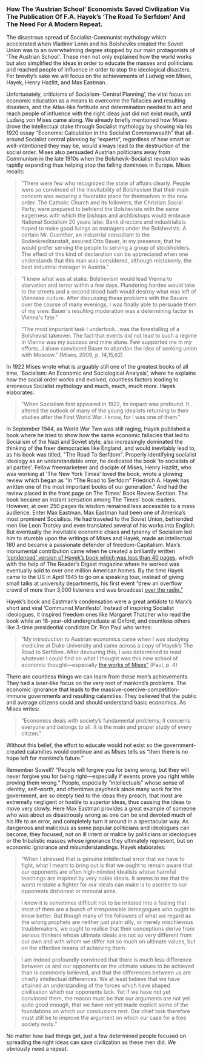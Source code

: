 

### How The ‘Austrian School’ Economists Saved Civilization Via The Publication Of F.A. Hayek’s ‘The Road To Serfdom’ And The Need For A Modern Repeat.


The disastrous spread of Socialist-Communist mythology which accelerated when Vladimir Lenin and his Bolsheviks created the Soviet Union was to an overwhelming degree stopped by our main protagonists of 'The Austrian School'. These men not only explained how the world works but also simplified the ideas in order to educate the masses and politicians and reached people of influence in order to stop the ideological disasters. For brevity’s sake we will focus on the achievements of Ludwig von Mises, Hayek, Henry Hazlitt, and Max Eastman. 

Unfortunately, criticisms of Socialism-‘Central Planning’, the vital focus on economic education as a means to overcome the fallacies and resulting disasters, and the Atlas-like fortitude and determination needed to act and reach people of influence with the right ideas just did not exist much, until Ludwig von Mises came along. We already briefly mentioned how Mises drove the intellectual stake through Socialist mythology by showing via his 1920 essay “Economic Calculation in the Socialist Commonwealth” that all-around Socialist central planning by “experts”, regardless of how smart or well-intentioned they may be, would always lead to the destruction of the social order. Mises also persuaded Austrian politicians away from Communism in the late 1910s when the Bolshevik-Socialist revolution was rapidly expanding thus helping stop the falling dominoes in Europe. Mises recalls:

>"There were few who recognized the state of affairs clearly. People were so convinced of the inevitability of Bolshevism that their main concern was securing a favorable place for themselves in the new order. The Catholic Church and its followers, the Christian Social Party, were prepared to befriend the Bolshevists with the same eagerness with which the bishops and archbishops would embrace National Socialism 20 years later. Bank directors and industrialists hoped to make good livings as managers under the Bolshevists. A certain Mr. Guenther, an industrial consultant to the Bodenkreditanstalt, assured Otto Bauer, in my presence, that he would prefer serving the people to serving a group of stockholders. The effect of this kind of declaration can be appreciated when one understands that this man was considered, although mistakenly, the best industrial manager in Austria." 

>"I knew what was at stake. Bolshevism would lead Vienna to starvation and terror within a few days. Plundering hordes would take to the streets and a second blood bath would destroy what was left of Viennese culture. After discussing these problems with the Bauers over the course of many evenings, I was finally able to persuade them of my view. Bauer's resulting moderation was a determining factor in Vienna's fate."

>"The most important task I undertook...was the forestalling of a Bolshevist takeover. The fact that events did not lead to such a regime in Vienna was my success and mine alone. Few supported me in my efforts...I alone convinced Bauer to abandon the idea of seeking union with Moscow." (Mises, 2009, p. 14,15,62)

In 1922 Mises wrote what is arguably still one of the greatest books of all time, ‘Socialism: An Economic and Sociological Analysis’, where he explains how the social order works and evolved, countless factors leading to erroneous Socialist mythology and much, much, much more. Hayek elaborates:

>"When Socialism first appeared in 1922, its impact was profound. It…altered the outlook of many of the young idealists returning to their studies after the First World War. I know, for I was one of them."

In September 1944, as World War Two was still raging, Hayek published a book where he tried to show how the same economic fallacies that led to Socialism of the Nazi and Soviet style, also increasingly dominated the thinking of the freer democracies like England, and would inevitably lead to, as his book was titled, "The Road To Serfdom". Properly identifying socialist ideology as an understandable error, he dedicated the book ‘to socialists of all parties’. Fellow freemarketeer and disciple of Mises, Henry Hazlitt, who was working at 'The New York Times' loved the book, wrote a glowing review which began as “In “The Road to Serfdom” Friedrich A. Hayek has written one of the most important books of our generation.” And had the review placed in the front page on The Times’ Book Review Section. The book became an instant sensation among The Times’ book readers. However, at over 250 pages its wisdom remained less accessible to a mass audience. Enter Max Eastman. Max Eastman had been one of America’s most prominent Socialists. He had traveled to the Soviet Union, befriended men like Leon Trotsky and even translated several of his works into English. But eventually the inevitable economic chaos and tyranny of Socialism led him to stumble upon the writings of Mises and Hayek, made an intellectual 180 and became a passionate defender of freedom-Capitalism. Max’s monumental contribution came when he created a brilliantly written [‘condensed’ version of Hayek’s book which was less than 40 pages](https://fee-misc.s3.amazonaws.com/files/docLib/20150731_RoadtoSerfdom.pdf), which with the help of The Reader’s Digest magazine where he worked was eventually sold to over one million American homes. By the time Hayek came to the US in April 1945 to go on a speaking tour, instead of giving small talks at university departments, his first event “drew an overflow crowd of more than 3,000 listeners and was broadcast [over the radio.”](https://press.uchicago.edu/Misc/Chicago/320553.html)

Hayek’s book and Eastman’s condensation were a great antidote to Marx’s short and viral ‘Communist Manifesto’. Instead of inspiring Socialist ideologues, it inspired freedom ones like Margaret Thatcher who read the book while an 18-year-old undergraduate at Oxford, and countless others like 3-time presidential candidate Dr. Ron Paul who writes:

>“My introduction to Austrian economics came when I was studying medicine at Duke University and came across a copy of Hayek’s The Road to Serfdom. After devouring this, I was determined to read whatever I could find on what I thought was this new school of economic thought—especially [the works of Mises”](https://cdn.mises.org/Mises%20and%20Austrian%20Economics%20A%20Personal%20View_2.pdf) (Paul, p. 4)

There are countless things we can learn from these men’s achievements. They had a laser-like focus on the very root of mankind’s problems. The economic ignorance that leads to the massive-coercive-competition-immune governments and resulting calamities. They believed that the public and average citizens could and should understand basic economics. As Mises writes:

>“Economics deals with society’s fundamental problems; it concerns everyone and belongs to all. It is the main and proper study of every citizen.”

Without this belief, the effort to educate would not exist so the government-created calamities would continue and as Mises tells us “then there is no hope left for mankind’s future.”

Remember Sowell? “People will forgive you for being wrong, but they will never forgive you for being right—especially if events prove you right while proving them wrong.” People, especially “intellectuals” whose sense of identity, self-worth, and oftentimes paycheck since many work for the government, are so deeply tied to the ideas they preach, that most are extremally negligent or hostile to superior ideas, thus causing the ideas to move very slowly. Here Max Eastman provides a great example of someone who was about as disastrously wrong as one can be and devoted much of his life to an error, and completely turn it around in a spectacular way. As dangerous and malicious as some popular politicians and ideologues can become, they focused, not on ill intent or malice by politicians or ideologues or the tribalistic masses whose ignorance they ultimately represent, but on economic ignorance and misunderstandings. Hayek elaborates:

>“When I stressed that is genuine intellectual error that we have to fight, what I meant to bring out is that we ought to remain aware that our opponents are often high-minded idealists whose harmful teachings are inspired by very noble ideals. It seems to me that the worst mistake a fighter for our ideals can make is to ascribe to our opponents dishonest or immoral aims.

>I know it is sometimes difficult not to be irritated into a feeling that most of them are a bunch of irresponsible demagogues who ought to know better. But though many of the followers of what we regard as the wrong prophets are neither just plain silly, or merely mischievous troublemakers, we ought to realise that their conceptions derive from serious thinkers whose ultimate ideals are not so very different from our own and with whom we differ not so much on ultimate values, but on the effective means of achieving them.

>I am indeed profoundly convinced that there is much less difference between us and our opponents on the ultimate values to be achieved than is commonly believed, and that the differences between us are chiefly intellectual differences. We at least believe that we have attained an understanding of the forces which have shaped civilisation which our opponents lack. Yet if we have not yet convinced them, the reason must be that our arguments are not yet quite good enough, that we have not yet made explicit some of the foundations on which our conclusions rest. Our chief task therefore must still be to improve the argument on which our case for a free society rests.”


No matter how bad things get, just a few determined people focused on spreading the right ideas can save civilization as these men did. We obviously need a repeat.